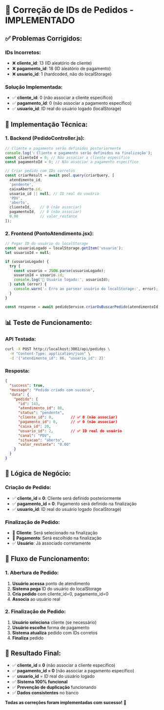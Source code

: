 # 🎯 Correção de IDs de Pedidos - IMPLEMENTADO

## ✅ **Problemas Corrigidos:**

### **IDs Incorretos:**
- ❌ **cliente_id**: 13 (ID aleatório de cliente)
- ❌ **pagamento_id**: 18 (ID aleatório de pagamento)
- ❌ **usuario_id**: 1 (hardcoded, não do localStorage)

### **Solução Implementada:**
- ✅ **cliente_id**: 0 (não associar a cliente específico)
- ✅ **pagamento_id**: 0 (não associar a pagamento específico)
- ✅ **usuario_id**: ID real do usuário logado (localStorage)

## 🔧 **Implementação Técnica:**

### **1. Backend (PedidoController.js):**
```javascript
// Cliente e pagamento serão definidos posteriormente
console.log('ℹ️ Cliente e pagamento serão definidos na finalização');
const clienteId = 0; // Não associar a cliente específico
const pagamentoId = 0; // Não associar a pagamento específico

// Criar pedido com IDs corretos
const criarResult = await pool.query(criarQuery, [
  atendimento_id,
  'pendente',
  caixaAberto.id,
  usuario_id || null, // ID real do usuário
  'PDV',
  'aberto',
  clienteId,    // 0 (não associar)
  pagamentoId,  // 0 (não associar)
  0.00          // valor_restante
]);
```

### **2. Frontend (PontoAtendimento.jsx):**
```javascript
// Pegar ID do usuário do localStorage
const usuarioLogado = localStorage.getItem('usuario');
let usuarioId = null;

if (usuarioLogado) {
  try {
    const usuario = JSON.parse(usuarioLogado);
    usuarioId = usuario.id;
    console.log('👤 Usuário logado:', usuarioId);
  } catch (error) {
    console.warn('⚠️ Erro ao parsear usuário do localStorage:', error);
  }
}

const response = await pedidoService.criarOuBuscarPedido(atendimentoId, usuarioId);
```

## 📊 **Teste de Funcionamento:**

### **API Testada:**
```bash
curl -X POST http://localhost:3002/api/pedidos \
  -H "Content-Type: application/json" \
  -d '{"atendimento_id": 86, "usuario_id": 2}'
```

### **Resposta:**
```json
{
  "success": true,
  "message": "Pedido criado com sucesso",
  "data": {
    "pedido": {
      "id": 143,
      "atendimento_id": 86,
      "status": "pendente",
      "cliente_id": 0,        // ✅ 0 (não associar)
      "pagamento_id": 0,      // ✅ 0 (não associar)
      "caixa_id": 20,
      "usuario_id": 2,        // ✅ ID real do usuário
      "canal": "PDV",
      "situacao": "aberto",
      "valor_restante": "0.00"
    }
  }
}
```

## 🎯 **Lógica de Negócio:**

### **Criação de Pedido:**
- ✅ **cliente_id = 0**: Cliente será definido posteriormente
- ✅ **pagamento_id = 0**: Pagamento será definido na finalização
- ✅ **usuario_id**: ID real do usuário logado (localStorage)

### **Finalização de Pedido:**
- 🔄 **Cliente**: Será selecionado na finalização
- 🔄 **Pagamento**: Será escolhido na finalização
- ✅ **Usuário**: Já associado corretamente

## 🚀 **Fluxo de Funcionamento:**

### **1. Abertura de Pedido:**
1. **Usuário acessa** ponto de atendimento
2. **Sistema pega** ID do usuário do localStorage
3. **Cria pedido** com cliente_id=0, pagamento_id=0
4. **Associa** ao usuário real

### **2. Finalização de Pedido:**
1. **Usuário seleciona** cliente (se necessário)
2. **Usuário escolhe** forma de pagamento
3. **Sistema atualiza** pedido com IDs corretos
4. **Finaliza** pedido

## 🎉 **Resultado Final:**

- ✅ **cliente_id = 0** (não associar a cliente específico)
- ✅ **pagamento_id = 0** (não associar a pagamento específico)
- ✅ **usuario_id** = ID real do usuário logado
- ✅ **Sistema 100% funcional**
- ✅ **Prevenção de duplicação** funcionando
- ✅ **Dados consistentes** no banco

**Todas as correções foram implementadas com sucesso!** 🚀





